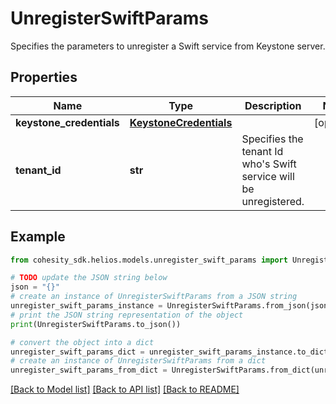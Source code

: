 # UnregisterSwiftParams

Specifies the parameters to unregister a Swift service from Keystone server.

## Properties

Name | Type | Description | Notes
------------ | ------------- | ------------- | -------------
**keystone_credentials** | [**KeystoneCredentials**](KeystoneCredentials.md) |  | [optional] 
**tenant_id** | **str** | Specifies the tenant Id who&#39;s Swift service will be unregistered. | 

## Example

```python
from cohesity_sdk.helios.models.unregister_swift_params import UnregisterSwiftParams

# TODO update the JSON string below
json = "{}"
# create an instance of UnregisterSwiftParams from a JSON string
unregister_swift_params_instance = UnregisterSwiftParams.from_json(json)
# print the JSON string representation of the object
print(UnregisterSwiftParams.to_json())

# convert the object into a dict
unregister_swift_params_dict = unregister_swift_params_instance.to_dict()
# create an instance of UnregisterSwiftParams from a dict
unregister_swift_params_from_dict = UnregisterSwiftParams.from_dict(unregister_swift_params_dict)
```
[[Back to Model list]](../README.md#documentation-for-models) [[Back to API list]](../README.md#documentation-for-api-endpoints) [[Back to README]](../README.md)


